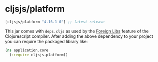 # cljsjs/platform

[](dependency)
```clojure
[cljsjs/platform "4.16.1-0"] ;; latest release
```
[](/dependency)

This jar comes with `deps.cljs` as used by the [Foreign Libs][flibs] feature
of the Clojurescript compiler. After adding the above dependency to your project
you can require the packaged library like:

```clojure
(ns application.core
  (:require cljsjs.platform))
```

[flibs]: https://github.com/clojure/clojurescript/wiki/Packaging-Foreign-Dependencies

